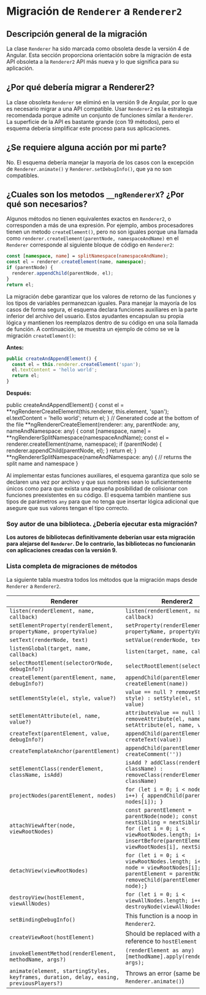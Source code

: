 # Migración de `Renderer` a `Renderer2`

## Descripción general de la migración

La clase `Renderer` ha sido marcada como obsoleta desde la versión 4 de Angular. Esta sección proporciona orientación sobre la migración de esta API obsoleta a la `Renderer2` API más nueva y lo que significa para su aplicación.

## ¿Por qué debería migrar a Renderer2?

La clase obsoleta `Renderer` se eliminó en la versión 9 de Angular, por lo que es necesario migrar a una API compatible.
Usar `Renderer2` es la estrategia recomendada porque admite un conjunto de funciones similar a `Renderer`.
La superficie de la API es bastante grande (con 19 métodos), pero el esquema debería simplificar este proceso para sus aplicaciones.

## ¿Se requiere alguna acción por mi parte?

No. El esquema debería manejar la mayoría de los casos con la excepción de `Renderer.animate()` y `Renderer.setDebugInfo()`, que ya no son compatibles.

## ¿Cuales son los metodos `__ngRendererX`? ¿Por qué son necesarios?

Algunos métodos no tienen equivalentes exactos en `Renderer2`, o corresponden a más de una expresión.
Por ejemplo, ambos procesadores tienen un metodo `createElement()`, pero no son iguales porque una llamada como `renderer.createElement(parentNode, namespaceAndName)` en el `Renderer` corresponde al siguiente bloque de código en `Renderer2`:

```ts
const [namespace, name] = splitNamespace(namespaceAndName);
const el = renderer.createElement(name, namespace);
if (parentNode) {
  renderer.appendChild(parentNode, el);
}
return el;
```

La migración debe garantizar que los valores de retorno de las funciones y los tipos de variables permanezcan iguales. Para manejar la mayoría de los casos de forma segura, el esquema declara funciones auxiliares en la parte inferior del archivo del usuario. Estos ayudantes encapsulan su propia lógica y mantienen los reemplazos dentro de su código en una sola llamada de función. A continuación, se muestra un ejemplo de cómo se ve la migración `createElement()`:

**Antes:**

```ts
public createAndAppendElement() {
  const el = this.renderer.createElement('span');
  el.textContent = 'hello world';
  return el;
}
```

**Después:**

<code-example>

public createAndAppendElement() {
const el = **ngRendererCreateElement(this.renderer, this.element, 'span');
el.textContent = 'hello world';
return el;
}
// Generated code at the bottom of the file
**ngRendererCreateElement(renderer: any, parentNode: any, nameAndNamespace: any) {
const [namespace, name] = **ngRendererSplitNamespace(namespaceAndName);
const el = renderer.createElement(name, namespace);
if (parentNode) {
renderer.appendChild(parentNode, el);
}
return el;
}
**ngRendererSplitNamespace(nameAndNamespace: any) {
// returns the split name and namespace
}

</code-example>

Al implementar estas funciones auxiliares, el esquema garantiza que solo se declaren una vez por archivo y que sus nombres sean lo suficientemente únicos como para que exista una pequeña posibilidad de colisionar con funciones preexistentes en su código. El esquema también mantiene sus tipos de parámetros `any` para que no tenga que insertar lógica adicional que asegure que sus valores tengan el tipo correcto.

### Soy autor de una biblioteca. ¿Debería ejecutar esta migración?

**Los autores de bibliotecas definitivamente deberían usar esta migración para alejarse del `Renderer`. De lo contrario, las bibliotecas no funcionarán con aplicaciones creadas con la versión 9.**

### Lista completa de migraciones de métodos

La siguiente tabla muestra todos los métodos que la migración maps desde `Renderer` a `Renderer2`.

| Renderer                                                                                 | Renderer2                                                                                                                                                                                      |
| ---------------------------------------------------------------------------------------- | ---------------------------------------------------------------------------------------------------------------------------------------------------------------------------------------------- |
| `listen(renderElement, name, callback)`                                                  | `listen(renderElement, name, callback)`                                                                                                                                                        |
| `setElementProperty(renderElement, propertyName, propertyValue)`                         | `setProperty(renderElement, propertyName, propertyValue)`                                                                                                                                      |
| `setText(renderNode, text)`                                                              | `setValue(renderNode, text)`                                                                                                                                                                   |
| `listenGlobal(target, name, callback)`                                                   | `listen(target, name, callback)`                                                                                                                                                               |
| `selectRootElement(selectorOrNode, debugInfo?)`                                          | `selectRootElement(selectorOrNode)`                                                                                                                                                            |
| `createElement(parentElement, name, debugInfo?)`                                         | `appendChild(parentElement, createElement(name))`                                                                                                                                              |
| `setElementStyle(el, style, value?)`                                                     | `value == null ? removeStyle(el, style) : setStyle(el, style, value)`                                                                                                                          |
| `setElementAttribute(el, name, value?)`                                                  | `attributeValue == null ? removeAttribute(el, name) : setAttribute(el, name, value)`                                                                                                           |
| `createText(parentElement, value, debugInfo?)`                                           | `appendChild(parentElement, createText(value))`                                                                                                                                                |
| `createTemplateAnchor(parentElement)`                                                    | `appendChild(parentElement, createComment(''))`                                                                                                                                                |
| `setElementClass(renderElement, className, isAdd)`                                       | `isAdd ? addClass(renderElement, className) : removeClass(renderElement, className)`                                                                                                           |
| `projectNodes(parentElement, nodes)`                                                     | `for (let i = 0; i < nodes.length; i++) { appendChild(parentElement, nodes[i]); }`                                                                                                             |
| `attachViewAfter(node, viewRootNodes)`                                                   | `const parentElement = parentNode(node); const nextSibling = nextSibling(node); for (let i = 0; i < viewRootNodes.length; i++) { insertBefore(parentElement, viewRootNodes[i], nextSibling);}` |
| `detachView(viewRootNodes)`                                                              | `for (let i = 0; i < viewRootNodes.length; i++) {const node = viewRootNodes[i]; const parentElement = parentNode(node); removeChild(parentElement, node);}`                                    |
| `destroyView(hostElement, viewAllNodes)`                                                 | `for (let i = 0; i < viewAllNodes.length; i++) { destroyNode(viewAllNodes[i]); }`                                                                                                              |
| `setBindingDebugInfo()`                                                                  | This function is a noop in `Renderer2`.                                                                                                                                                        |
| `createViewRoot(hostElement)`                                                            | Should be replaced with a reference to `hostElement`                                                                                                                                           |
| `invokeElementMethod(renderElement, methodName, args?)`                                  | `(renderElement as any)[methodName].apply(renderElement, args);`                                                                                                                               |
| `animate(element, startingStyles, keyframes, duration, delay, easing, previousPlayers?)` | Throws an error (same behavior as `Renderer.animate()`)                                                                                                                                        |
